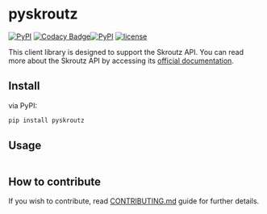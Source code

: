 # pyskroutz
[![PyPI](https://img.shields.io/pypi/v/pySkroutz.svg)](https://pypi.python.org/pypi/pySkroutz/) [![Codacy Badge](https://api.codacy.com/project/badge/Grade/6d4cfa2124f94e1c823de6dec50268bb)](https://www.codacy.com/app/sp1thas/pySkroutz?utm_source=github.com&amp;utm_medium=referral&amp;utm_content=sp1thas/pySkroutz&amp;utm_campaign=Badge_Grade)[![PyPI](https://img.shields.io/pypi/pyversions/Django.svg)](https://pypi.python.org/pypi/pySkroutz) [![license](https://img.shields.io/badge/license-GPLv3-blue.svg)](https://raw.githubusercontent.com/sp1thas/pySkroutz/master/LICENSE)

This client library is designed to support the Skroutz API. You can read more about the Skroutz API by accessing its [official documentation](https://developer.skroutz.gr/api/v3/).


## Install
via PyPI:
```bash
pip install pyskroutz
```

## Usage

```python
```

## How to contribute

If you wish to contribute, read [CONTRIBUTING.md](CONTRIBUTING.md) guide for further details.
